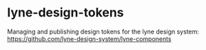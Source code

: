 # lyne-design-tokens
Managing and publishing design tokens for the lyne design system: https://github.com/lyne-design-system/lyne-components
